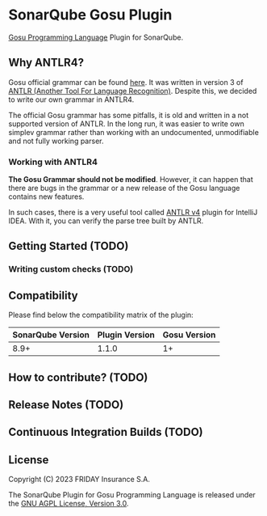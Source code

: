 
# SonarQube Gosu Plugin
[Gosu Programming Language](https://gosu-lang.github.io/) Plugin for SonarQube.

## Why ANTLR4?

Gosu official grammar can be found [here](https://gosu-lang.github.io/grammar.html). It was written in version 3 of [ANTLR (Another Tool For Language Recognition)](https://www.antlr.org/). Despite this, we decided to write our own grammar in ANTLR4.

The official Gosu grammar has some pitfalls, it is old and written in a not supported version of ANTLR. In the long run, it was easier to write own simplev grammar rather than working with an undocumented, unmodifiable and not fully working parser.

### Working with ANTLR4

**The Gosu Grammar should not be modified**. However, it can happen that there are bugs in the grammar or a new release of the Gosu language contains new features.

In such cases, there is a very useful tool called [ANTLR v4](https://github.com/antlr/intellij-plugin-v4/blob/master/README.md) plugin for IntelliJ IDEA. With it, you can verify the parse tree built by ANTLR.

## Getting Started (TODO)

### Writing custom checks (TODO)

## Compatibility
Please find below the compatibility matrix of the plugin:

SonarQube Version | Plugin Version |  Gosu Version 
------------------|----------------|---------------
8.9+              | 1.1.0          | 1+ 


## How to contribute? (TODO)

## Release Notes (TODO)

## Continuous Integration Builds (TODO)

## License
Copyright (C) 2023 FRIDAY Insurance S.A.

The SonarQube Plugin for Gosu Programming Language is released under the [GNU AGPL License, Version 3.0](https://www.gnu.org/licenses/agpl-3.0.en.html).
